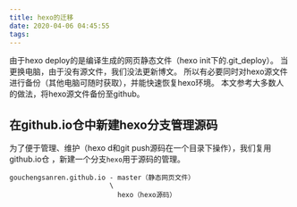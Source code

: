 ```yaml
---
title: hexo的迁移
date: 2020-04-06 04:45:55
tags:
---
```

由于hexo deploy的是编译生成的网页静态文件（hexo init下的.git_deploy）。
当更换电脑，由于没有源文件，我们没法更新博文。
所以有必要同时对hexo源文件进行备份（其他电脑可随时获取），并能快速恢复hexo环境。
本文参考大多数人的做法，将hexo源文件备份至github。

## 在github.io仓中新建hexo分支管理源码
为了便于管理、维护（hexo d和git push源码在一个目录下操作），我们复用github.io仓
，新建一个分支`hexo`用于源码的管理。
```
gouchengsanren.github.io - master（静态网页文件）
                         \
                           hexo（hexo源码）
```


